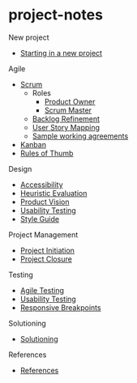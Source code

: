 # project-notes

New project 

* [Starting in a new project](pm-individual-start.md)

Agile

* [Scrum](agile-scrum.md)
  * Roles
    * [Product Owner](agile-product-owner.md)
    * [Scrum Master](agile-scrum-master.md)
  * [Backlog Refinement](agile-backlog-refinement.md)
  * [User Story Mapping](agile-user-story-mapping.md)
  * [Sample working agreements](agile-working-agreements.md)
* [Kanban](agile-kanban.md)
* [Rules of Thumb](agile-rules-of-thumb.md)

Design

* [Accessibility](design-accessibility.md)
* [Heuristic Evaluation](design-heuristic-evaluation.md)
* [Product Vision](design-product-vision.md)
* [Usability Testing](design-usability-testing.md)
* [Style Guide](design-style-guide.md)

Project Management

* [Project Initiation](pm-project-initiation.md)
* [Project Closure](pm-project-closure.md)

Testing

* [Agile Testing](agile-testing.md)
* [Usability Testing](design-usability-testing.md)
* [Responsive Breakpoints](testing-responsive-breakpoints.md)

Solutioning

* [Solutioning](solutioning.md)

References

* [References](references.md)
